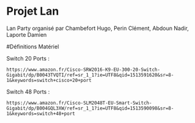 # Projet Lan

Lan Party organisé par Chambefort Hugo, Perin Clément, Abdoun Nadir, Laporte Damien

#Définitions Matériel

Switch 20 Ports :
```
https://www.amazon.fr/Cisco-SRW2016-K9-EU-300-20-Switch-Gigabit/dp/B0043TVQTI/ref=sr_1_1?ie=UTF8&qid=1513591620&sr=8-1&keywords=switch+cisco+20+port
```

Switch 48 Ports : 
```
https://www.amazon.fr/Cisco-SLM2048T-EU-Smart-Switch-Gigabit/dp/B004GQL3XW/ref=sr_1_1?ie=UTF8&qid=1513590098&sr=8-1&keywords=switch+48+port
```



